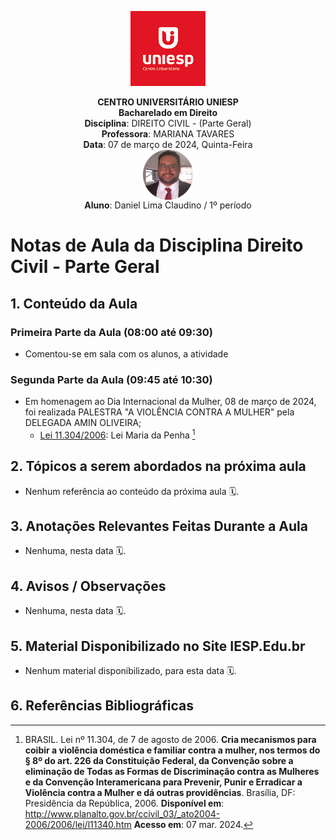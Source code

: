 <div align="center">

<p align="center"><img height="120" src="../../../figuras/LOGO_UNIESP.png"> </p>

<p align="center"><b>CENTRO UNIVERSITÁRIO UNIESP</b><br>
<b>Bacharelado em Direito</b><br>
<b>Disciplina</b>: DIREITO CIVIL - (Parte Geral)<br>
<b>Professora</b>: MARIANA TAVARES<br>
<b>Data</b>: 07 de março de 2024, Quinta-Feira<br>
<img align="center" src="../../../figuras/FOTO_PERFIL_DANIEL_CLAUDINO_2023.png" width="80"><br>
<b>Aluno</b>: Daniel Lima Claudino / 1º período<br>
 </p>
</div>

# Notas de Aula da Disciplina Direito Civil - Parte Geral

## 1. Conteúdo da Aula

### Primeira Parte da Aula (08:00 até 09:30)

- Comentou-se em sala com os alunos, a atividade [](../trabalhos-e-atividades/entrega-em-2024-03-07/atividade-resenha-critica-a-luz-dudh.md)

### Segunda Parte da Aula (09:45 até 10:30)

- Em homenagem ao Dia Internacional da Mulher, 08 de março de 2024, foi realizada PALESTRA "A VIOLÊNCIA CONTRA A MULHER" pela DELEGADA AMIN OLIVEIRA;
  - [Lei 11.304/2006](http://www.planalto.gov.br/ccivil_03/_ato2011-2014/2011/lei/l12527.htm): Lei Maria da Penha [^BRASIL-2006]

## 2. Tópicos a serem abordados na próxima aula

- Nenhum referência ao conteúdo da próxima aula 🗓.

## 3. Anotações Relevantes Feitas Durante a Aula

- Nenhuma, nesta data 🗓.

## 4. Avisos / Observações

- Nenhuma, nesta data 🗓.

## 5. Material Disponibilizado no Site IESP.Edu.br

- Nenhum material disponibilizado, para esta data 🗓.

## 6. Referências Bibliográficas

[^BRASIL-2006]: BRASIL. Lei nº 11.304, de 7 de agosto de 2006. **Cria mecanismos para coibir a violência doméstica e familiar contra a mulher, nos termos do § 8º do art. 226 da Constituição Federal, da Convenção sobre a eliminação de Todas as Formas de Discriminação contra as Mulheres e da Convenção Interamericana para Prevenir, Punir e Erradicar a Violência contra a Mulher e dá outras providências**. Brasília, DF: Presidência da República, 2006. **Disponível em**: http://www.planalto.gov.br/ccivil_03/_ato2004-2006/2006/lei/l11340.htm **Acesso em**: 07 mar. 2024.
